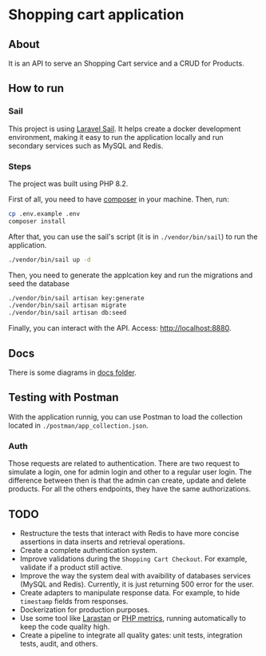 # Shopping cart application

## About

It is an API to serve an Shopping Cart service and a CRUD for Products.

## How to run

### Sail

This project is using [Laravel Sail](https://laravel.com/docs/9.x/sail). It helps create a docker development environment, making it easy to run the application locally and run secondary services such as MySQL and Redis.

### Steps

The project was built using PHP 8.2.

First of all, you need to have [composer](https://getcomposer.org/) in your machine. Then, run:

```sh
cp .env.example .env
composer install
```

After that, you can use the sail's script (it is in `./vendor/bin/sail`) to run the application.

```sh
./vendor/bin/sail up -d
```

Then, you need to generate the applcation key and run the migrations and seed the database
```sh
./vendor/bin/sail artisan key:generate
./vendor/bin/sail artisan migrate
./vendor/bin/sail artisan db:seed
```

Finally, you can interact with the API. Access: [http://localhost:8880](http://localhost:8880).

## Docs

There is some diagrams in [docs folder](https://github.com/Mngrx/shopping-cart/tree/main/docs). 

## Testing with Postman

With the application runnig, you can use Postman to load the collection located in `./postman/app_collection.json`.

### Auth

Those requests are related to authentication. There are two request to simulate a login, one for admin login and other to a regular user login. The difference between then is that the admin can create, update and delete products. For all the others endpoints, they have the same authorizations.


## TODO

- Restructure the tests that interact with Redis to have more concise assertions in data inserts and retrieval operations.
- Create a complete authentication system.
- Improve validations during the `Shopping Cart Checkout`. For example, validate if a product still active.
- Improve the way the system deal with avaibility of databases services (MySQL and Redis). Currently, it is just returning 500 error for the user.
- Create adapters to manipulate response data. For example, to hide `timestamp` fields from responses.
- Dockerization for production purposes.
- Use some tool like [Larastan](https://github.com/nunomaduro/larastan) or [PHP metrics](https://www.phpmetrics.org/), running automatically to keep the code quality high.
- Create a pipeline to integrate all quality gates: unit tests, integration tests, audit, and others.